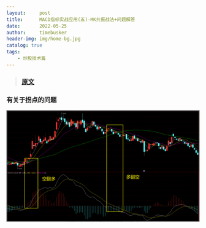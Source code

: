 ```yaml
---
layout:     post
title:      MACD指标实战应用(五)-MK共振战法+问题解答
date:       2022-05-25
author:     timebusker
header-img: img/home-bg.jpg
catalog: true
tags:
    - 炒股技术篇
---  
```


>### [原文](https://zhuanlan.zhihu.com/p/392792597)


### 有关于拐点的问题

![image](/img/gupiao/20220525014252.png)  


